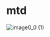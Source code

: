 # mtd
![image0_0 (1)](https://github.com/mtalhadede/mtd/assets/114365235/7789ed7d-4e6d-45a7-8c48-cca528d30950)
